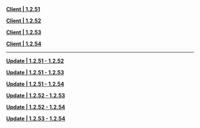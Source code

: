 **[Client | 1.2.51](https://autopatchhk.yuanshen.com/client_app/beta_pc/20201225_da96f80c23b1a24f/GenshinImpact_beta_1.2.51.zip)**

**[Client | 1.2.52](https://autopatchhk.yuanshen.com/client_app/beta_pc/20201231_7dcfae46b002039d/GenshinImpact_beta_1.2.52.zip)**

**[Client | 1.2.53](https://autopatchhk.yuanshen.com/client_app/beta_pc/20210108_e774dd75599cab44/GenshinImpact_beta_1.2.53.zip)**

**[Client | 1.2.54](https://autopatchhk.yuanshen.com/client_app/beta_pc/20210114_c4f4ec1261557ba4/GenshinImpact_beta_1.2.54.zip)**

-----

**[Update | 1.2.51 - 1.2.52](https://autopatchhk.yuanshen.com/client_app/update/hk4e_global/3/1.2.51_1.2.52_diff_qTwElzoP.zip)**

**[Update | 1.2.51 - 1.2.53](https://autopatchhk.yuanshen.com/client_app/update/hk4e_global/3/1.2.51_1.2.53_diff_YykQ18rA.zip)**

**[Update | 1.2.51 - 1.2.54](https://autopatchhk.yuanshen.com/client_app/update/hk4e_global/3/1.2.51_1.2.54_diff_cOZQLw2k.zip)**

**[Update | 1.2.52 - 1.2.53](https://autopatchhk.yuanshen.com/client_app/update/hk4e_global/3/1.2.52_1.2.53_diff_UmbxShlZ.zip)**

**[Update | 1.2.52 - 1.2.54](https://autopatchhk.yuanshen.com/client_app/update/hk4e_global/3/1.2.52_1.2.54_diff_zWGsZrMa.zip)**

**[Update | 1.2.53 - 1.2.54](https://autopatchhk.yuanshen.com/client_app/update/hk4e_global/3/1.2.53_1.2.54_diff_JLpH41kQ.zip)**
